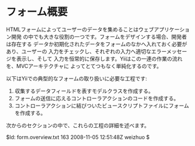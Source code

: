 フォーム概要
=================

HTMLフォームによってユーザーのデータを集めることはウェブアプリケーション開発
の中でも大きな役割の一つです。フォームをデザインする場合、開発者は存在する
データか初期化されたデータをフォームのなかへ入れておく必要があり、ユーザーの
入力をチェックし、それぞれの入力へ適切なエラーメッセージを表示し、そして
入力を恒常的に保存します。Yiiはこの一連の作業の流れを、MVCアーキテクチャに
よってとてつもなく単純化するのです。

以下はYiiでの典型的なフォームの取り扱いに必要な工程です:

   1. 収集するデータフィールドを表すモデルクラスを作成する。
   1. フォームの送信に応えるコントローラアクションのコードを作成する。
   1. コントローラアクションに結びついたビュースクリプトファイルにフォームを作成する。

次からのセクションの中で、これらの工程の詳細を述べます。

<div class="revision">$Id: form.overview.txt 163 2008-11-05 12:51:48Z weizhuo $</div>
